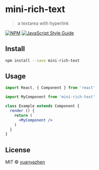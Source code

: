 # mini-rich-text

> a textarea with hyperlink

[![NPM](https://img.shields.io/npm/v/mini-rich-text.svg)](https://www.npmjs.com/package/mini-rich-text) [![JavaScript Style Guide](https://img.shields.io/badge/code_style-standard-brightgreen.svg)](https://standardjs.com)

## Install

```bash
npm install --save mini-rich-text
```

## Usage

```jsx
import React, { Component } from 'react'

import MyComponent from 'mini-rich-text'

class Example extends Component {
  render () {
    return (
      <MyComponent />
    )
  }
}
```

## License

MIT © [yuanyazhen](https://github.com/yuanyazhen)
